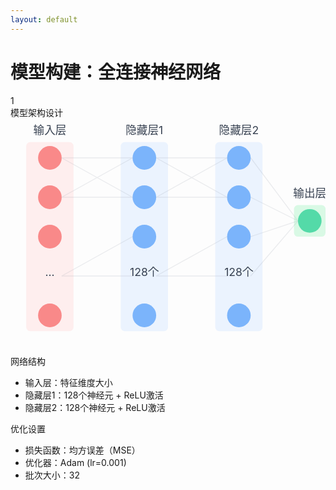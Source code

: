 ```yaml
---
layout: default
---
```


<div class="bg-white bg-opacity-80 p-6 pb-4 rounded-lg mx-auto my-4 w-9/10">
  <div class="flex items-center justify-center mb-2">
    <h1 class="text-2xl font-bold text-gray-600">模型构建：全连接神经网络</h1>
  </div>

  <div class="w-full bg-gradient-to-br from-gray-50 to-white rounded-lg p-3 pb-2">
    <div class="flex items-center mb-2">
      <div class="w-6 h-6 rounded-full bg-blue-100 flex items-center justify-center mr-2">
        <span class="text-blue-500 font-medium">1</span>
      </div>
      <div class="text-lg font-medium text-gray-700">模型架构设计</div>
    </div>
    <div class="grid grid-cols-2 gap-4">
      <!-- 左侧：网络结构图 -->
      <div class="bg-gradient-to-br from-gray-50 to-white p-2 rounded-lg shadow-sm">
        <svg width="100%" height="240" viewBox="0 0 400 300" class="mx-auto">
          <!-- 输入层 -->
          <g transform="translate(50,50)">
            <rect x="-30" y="-20" width="60" height="240" fill="#fecaca" opacity="0.3" rx="5"/>
            <text x="0" y="-30" text-anchor="middle" fill="#374151">输入层</text>
            <circle cx="0" cy="0" r="15" fill="#f87171" opacity="0.8"/>
            <circle cx="0" cy="50" r="15" fill="#f87171" opacity="0.8"/>
            <circle cx="0" cy="100" r="15" fill="#f87171" opacity="0.8"/>
            <text x="0" y="150" text-anchor="middle" fill="#374151">...</text>
            <circle cx="0" cy="200" r="15" fill="#f87171" opacity="0.8"/>
          </g>
          <!-- 隐藏层1 -->
          <g transform="translate(170,50)">
            <rect x="-30" y="-20" width="60" height="240" fill="#bfdbfe" opacity="0.3" rx="5"/>
            <text x="0" y="-30" text-anchor="middle" fill="#374151">隐藏层1</text>
            <circle cx="0" cy="0" r="15" fill="#60a5fa" opacity="0.8"/>
            <circle cx="0" cy="50" r="15" fill="#60a5fa" opacity="0.8"/>
            <circle cx="0" cy="100" r="15" fill="#60a5fa" opacity="0.8"/>
            <text x="0" y="150" text-anchor="middle" fill="#374151">128个</text>
            <circle cx="0" cy="200" r="15" fill="#60a5fa" opacity="0.8"/>
          </g>
          <!-- 隐藏层2 -->
          <g transform="translate(290,50)">
            <rect x="-30" y="-20" width="60" height="240" fill="#bfdbfe" opacity="0.3" rx="5"/>
            <text x="0" y="-30" text-anchor="middle" fill="#374151">隐藏层2</text>
            <circle cx="0" cy="0" r="15" fill="#60a5fa" opacity="0.8"/>
            <circle cx="0" cy="50" r="15" fill="#60a5fa" opacity="0.8"/>
            <circle cx="0" cy="100" r="15" fill="#60a5fa" opacity="0.8"/>
            <text x="0" y="150" text-anchor="middle" fill="#374151">128个</text>
            <circle cx="0" cy="200" r="15" fill="#60a5fa" opacity="0.8"/>
          </g>
          <!-- 输出层 -->
          <g transform="translate(380,130)">
            <rect x="-20" y="-20" width="40" height="40" fill="#86efac" opacity="0.3" rx="5"/>
            <text x="0" y="-30" text-anchor="middle" fill="#374151">输出层</text>
            <circle cx="0" cy="0" r="15" fill="#34d399" opacity="0.8"/>
          </g>
          <!-- 连接线 -->
          <g stroke="#9ca3af" stroke-width="1" opacity="0.2">
            <!-- 输入层到隐藏层1 -->
            <line x1="65" y1="50" x2="155" y2="50"/>
            <line x1="65" y1="50" x2="155" y2="100"/>
            <line x1="65" y1="100" x2="155" y2="50"/>
            <line x1="65" y1="100" x2="155" y2="100"/>
            <line x1="65" y1="200" x2="155" y2="200"/>
            <line x1="65" y1="200" x2="155" y2="150"/>
            <!-- 隐藏层1到隐藏层2 -->
            <line x1="185" y1="50" x2="275" y2="50"/>
            <line x1="185" y1="50" x2="275" y2="100"/>
            <line x1="185" y1="100" x2="275" y2="50"/>
            <line x1="185" y1="100" x2="275" y2="100"/>
            <line x1="185" y1="200" x2="275" y2="200"/>
            <line x1="185" y1="200" x2="275" y2="150"/>
            <!-- 隐藏层2到输出层 -->
            <line x1="305" y1="50" x2="365" y2="130"/>
            <line x1="305" y1="100" x2="365" y2="130"/>
            <line x1="305" y1="150" x2="365" y2="130"/>
            <line x1="305" y1="200" x2="365" y2="130"/>
          </g>
        </svg>
      </div>
      <!-- 右侧：网络配置说明 -->
      <div class="bg-gradient-to-br from-gray-50 to-white p-2 rounded-lg shadow-sm space-y-3">
        <!-- 网络结构 -->
        <div class="bg-gradient-to-r from-gray-50 to-white rounded-lg p-2">
          <div class="flex items-center mb-1">
            <div class="w-2 h-2 rounded-full bg-pink-400 mr-2"></div>
            <span class="text-pink-400 font-medium">网络结构</span>
          </div>
          <ul class="list-disc ml-4 space-y-0.5 text-sm text-gray-600">
            <li>输入层：特征维度大小</li>
            <li>隐藏层1：128个神经元 + ReLU激活</li>
            <li>隐藏层2：128个神经元 + ReLU激活</li>
          </ul>
        </div>
        <!-- 优化设置 -->
        <div class="bg-gradient-to-r from-gray-50 to-white rounded-lg p-2">
          <div class="flex items-center mb-1">
            <div class="w-2 h-2 rounded-full bg-blue-400 mr-2"></div>
            <span class="text-blue-400 font-medium">优化设置</span>
          </div>
          <ul class="list-disc ml-4 space-y-0.5 text-sm text-gray-600">
            <li>损失函数：均方误差（MSE）</li>
            <li>优化器：Adam (lr=0.001)</li>
            <li>批次大小：32</li>
          </ul>
        </div>
      </div>
    </div>
  </div>
</div>
